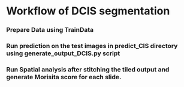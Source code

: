 
# Workflow of DCIS segmentation

### Prepare Data using TrainData

### Run prediction on the test images in predict_CIS directory using generate_output_DCIS.py script

### Run Spatial analysis after stitching the tiled output and generate Morisita score for each slide.

